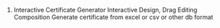 1. Interactive Certificate Generator
Interactive Design, Drag Editing Composition
Generate certificate from excel or csv or other db format
